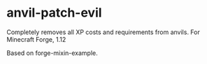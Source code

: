 # anvil-patch-evil
Completely removes all XP costs and requirements from anvils. For Minecraft Forge, 1.12


Based on forge-mixin-example.
